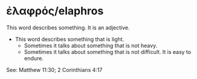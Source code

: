 # ἐλαφρός/elaphros
This word describes something. It is an adjective.

* This word describes something that is light. 
    * Sometimes it talks about something that is not heavy. 
    * Sometimes it talks about something that is not difficult. It is easy to endure.

See: Matthew 11:30; 2 Corinthians 4:17
